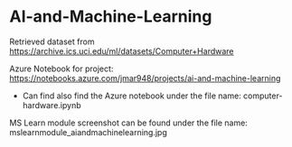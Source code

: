 # AI-and-Machine-Learning

Retrieved dataset from https://archive.ics.uci.edu/ml/datasets/Computer+Hardware

Azure Notebook for project: https://notebooks.azure.com/jmar948/projects/ai-and-machine-learning
- Can find also find the Azure notebook under the file name: computer-hardware.ipynb

MS Learn module screenshot can be found under the file name: mslearnmodule_aiandmachinelearning.jpg
